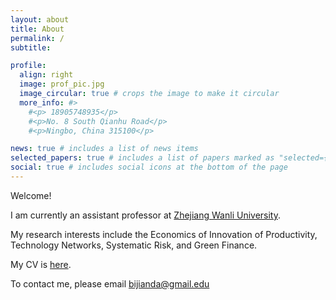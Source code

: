 ```yaml
---
layout: about
title: About
permalink: /
subtitle:  

profile:
  align: right
  image: prof_pic.jpg
  image_circular: true # crops the image to make it circular
  more_info: #>
    #<p> 18905748935</p>
    #<p>No. 8 South Qianhu Road</p>
    #<p>Ningbo, China 315100</p>

news: true # includes a list of news items
selected_papers: true # includes a list of papers marked as "selected={true}"
social: true # includes social icons at the bottom of the page
---
```


 

  

Welcome! 
<br> 
 
I am currently an assistant professor at <a href='https://en.zwu.edu.cn'>Zhejiang Wanli University</a>. 
<br> 


My research interests include the Economics of Innovation of Productivity, Technology Networks, Systematic Risk, and Green Finance.
<br> 



My CV is <a href = "./assets/pdf/cv.pdf">here</a>. 

To contact me, please email bijianda@gmail.edu

 
